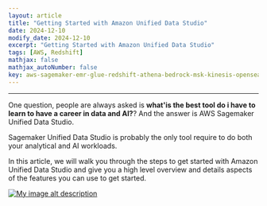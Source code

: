 ```yaml
---
layout: article
title: "Getting Started with Amazon Unified Data Studio"
date: 2024-12-10
modify_date: 2024-12-10
excerpt: "Getting Started with Amazon Unified Data Studio"
tags: [AWS, Redshift]
mathjax: false
mathjax_autoNumber: false
key: aws-sagemaker-emr-glue-redshift-athena-bedrock-msk-kinesis-opensearch-quicksight-tips
---
```


***
One question, people are always asked is **what'is the best tool do i have to learn to have a career in data and AI?**? And the answer is AWS Sagemaker Unified Data Studio.

Sagemaker Unified Data Studio is probably the only tool require to do both your analytical and AI workloads.

In this article, we will walk you through the steps to get started with Amazon Unified Data Studio and give you a high level overview and details aspects of the features you can use to get started.

[![My image alt description]([/path/to/my-image.jpg](https://github.com/user-attachments/assets/78b3a5d9-eff9-42f4-9598-18d930b29b7b))]([/path/to/my-image.jpg](https://github.com/user-attachments/assets/78b3a5d9-eff9-42f4-9598-18d930b29b7b))